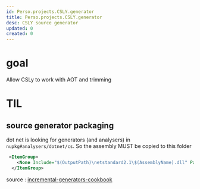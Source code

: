```yaml
---
id: Perso.projects.CSLY.generator
title: Perso.projects.CSLY.generator
desc: CSLY source generator
updated: 0
created: 0
---
```

# goal

Allow CSLy to work with AOT and trimming

# TIL

## source generator packaging

dot net is looking for generators (and analysers) in `nupkg#analysers/dotnet/cs`.
So the assembly MUST be copied to this folder

```xml
 <ItemGroup>
    <None Include="$(OutputPath)\netstandard2.1\$(AssemblyName).dll" Pack="true" PackagePath="analyzers/dotnet/cs" Visible="false" />
  </ItemGroup>
```
source : [incremental-generators-cookbook](https://github.com/dotnet/roslyn/blob/main/docs/features/incremental-generators.cookbook.md#incremental-generators-cookbook)
